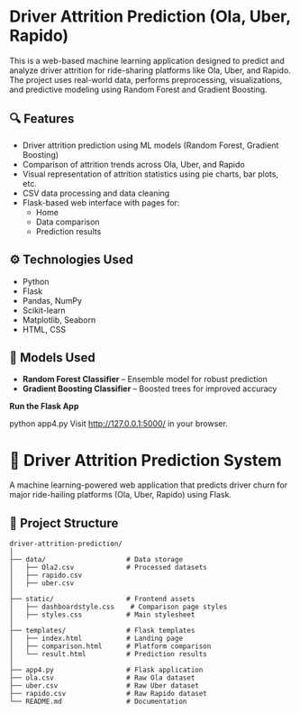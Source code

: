 # Driver Attrition Prediction (Ola, Uber, Rapido)

This is a web-based machine learning application designed to predict and analyze driver attrition for ride-sharing platforms like Ola, Uber, and Rapido. The project uses real-world data, performs preprocessing, visualizations, and predictive modeling using Random Forest and Gradient Boosting.

## 🔍 Features

- Driver attrition prediction using ML models (Random Forest, Gradient Boosting)
- Comparison of attrition trends across Ola, Uber, and Rapido
- Visual representation of attrition statistics using pie charts, bar plots, etc.
- CSV data processing and data cleaning
- Flask-based web interface with pages for:
  - Home
  - Data comparison
  - Prediction results


## ⚙️ Technologies Used

- Python
- Flask
- Pandas, NumPy
- Scikit-learn
- Matplotlib, Seaborn
- HTML, CSS

## 🧠 Models Used

- **Random Forest Classifier** – Ensemble model for robust prediction
- **Gradient Boosting Classifier** – Boosted trees for improved accuracy

**Run the Flask App**

python app4.py
Visit http://127.0.0.1:5000/ in your browser.

# 🚕 Driver Attrition Prediction System

A machine learning-powered web application that predicts driver churn for major ride-hailing platforms (Ola, Uber, Rapido) using Flask.

## 📂 Project Structure

```plaintext
driver-attrition-prediction/
│
├── data/                    # Data storage
│   ├── Ola2.csv             # Processed datasets
│   ├── rapido.csv
│   ├── uber.csv
│
├── static/                  # Frontend assets
│   ├── dashboardstyle.css    # Comparison page styles
│   ├── styles.css           # Main stylesheet
│
├── templates/               # Flask templates
│   ├── index.html           # Landing page
│   ├── comparison.html      # Platform comparison
│   └── result.html          # Prediction results
│
├── app4.py                  # Flask application
├── ola.csv                  # Raw Ola dataset
├── uber.csv                 # Raw Uber dataset
├── rapido.csv               # Raw Rapido dataset
└── README.md                # Documentation
